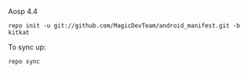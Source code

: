 Aosp 4.4

    repo init -u git://github.com/MagicDevTeam/android_manifest.git -b kitkat

To sync up:

    repo sync

